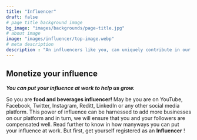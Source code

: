 ```yaml
---
title: "Influencer"
draft: false
# page title background image
bg_image: "images/backgrounds/page-title.jpg"
# about image
image: "images/influencer/top-image.webp"
# meta description
description : "An influencers like you, can uniquely contribute in our growth while get benefitted, by partnering with us. Let's grow togther!"
---
```


## Monetize your influence

**_You can put your influence at work to help us grow._**

So you are **food and beverages influencer!** May be you are on YouTube, Facebook, Twitter, Instagram, Reditt, LinkedIn or any other social media platform. This power of influence can be harnessed to add more businesses on our platform and in turn, we will ensure that you and your followers are compensated well. Read further to know in how manyways you can put your influence at work. But first, get yourself registered as an **Influencer** !